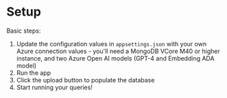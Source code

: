 # Setup

Basic steps:

1. Update the configuration values in `appsettings.json` with your own Azure connection values - you'll need a MongoDB VCore M40 or higher instance, and two Azure Open AI models (GPT-4 and Embedding ADA model)
1. Run the app
1. Click the upload button to populate the database
1. Start running your queries!